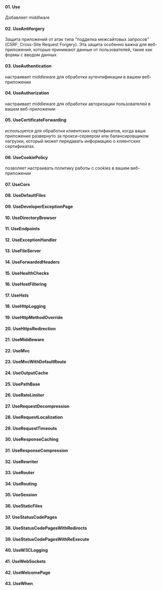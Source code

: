 #### 01. Use
Добавляет middlware

#### 02. UseAntiforgery
Защита приложений от атак типа "подделка межсайтовых запросов" (CSRF, Cross-Site Request Forgery). Эта защита особенно важна для веб-приложений, которые принимают данные от пользователей, такие как формы с вводом данных

#### 03. UseAuthentication
 настраивает middleware для обработки аутентификации в вашем веб-приложении

#### 04. UseAuthorization
настраивает middleware для обработки авторизации пользователей в вашем веб-приложении

#### 05. UseCertificateForwarding
используется для обработки клиентских сертификатов, когда ваше приложение развернуто за прокси-сервером или балансировщиком нагрузки, который может передавать информацию о клиентских сертификатах.

#### 06. UseCookiePolicy
позволяет настраивать политику работы с cookies в вашем веб-приложении

#### 07. UseCors

#### 08. UseDefaultFiles

#### 09. UseDeveloperExceptionPage

#### 10. UseDirectoryBrowser

#### 11. UseEndpoints

#### 12. UseExceptionHandler

#### 13. UseFileServer

#### 14. UseForwardedHeaders

#### 15. UseHealthChecks

#### 16. UseHostFiltering

#### 17. UseHsts

#### 18. UseHttpLogging

#### 19. UseHttpMethodOverride

#### 20. UseHttpsRedirection

#### 21. UseMiddleware

#### 22. UseMvc

#### 23. UseMvcWithDefaultRoute

#### 24. UseOutputCache

#### 25. UsePathBase

#### 26. UseRateLimiter

#### 27. UseRequestDecompression

#### 28. UseRequestLocalization

#### 29. UseRequestTimeouts

#### 30. UseResponseCaching

#### 31. UseResponseCompression

#### 32. UseRewriter

#### 33. UseRouter

#### 34. UseRouting

#### 35. UseSession

#### 36. UseStaticFiles

#### 37. UseStatusCodePages

#### 38. UseStatusCodePagesWithRedirects

#### 39. UseStatusCodePagesWithReExecute

#### 40. UseW3CLogging

#### 41. UseWebSockets

#### 42. UseWelcomePage

#### 43. UseWhen
